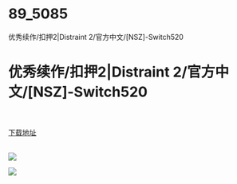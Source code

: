 # 89_5085
优秀续作/扣押2|Distraint 2/官方中文/[NSZ]-Switch520
# 优秀续作/扣押2|Distraint 2/官方中文/[NSZ]-Switch520
 <br/></br>
[下载地址](https://www.switch520.cc/article/5085 "下载地址")
<br/></br>

<p><img src="https://ae01.alicdn.com/kf/Ued8424fa20254f36a97dd23582ae70cbc.jpg"></p>
<p><strong><img src="https://ae01.alicdn.com/kf/U2a9a4486195a45489d5b6860fb1abdf4L.jpg"></strong></p>
